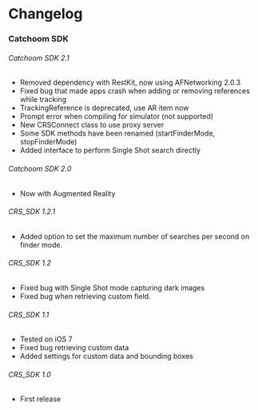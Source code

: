 Changelog
=========

### Catchoom SDK


###### Catchoom SDK 2.1
* Removed dependency with RestKit, now using AFNetworking 2.0.3
* Fixed bug that made apps crash when adding or removing references while tracking
* TrackingReference is deprecated, use AR item now
* Prompt error when compiling for simulator (not supported)
* New CRSConnect class to use proxy server
* Some SDK methods have been renamed (startFinderMode, stopFinderMode)
* Added interface to perform Single Shot search directly

###### Catchoom SDK 2.0
* Now with Augmented Reality

###### CRS_SDK 1.2.1
* Added option to set the maximum number of searches per second on finder mode.

###### CRS_SDK 1.2
* Fixed bug with Single Shot mode capturing dark images
* Fixed bug when retrieving custom field.

###### CRS_SDK 1.1
* Tested on iOS 7
* Fixed bug retrieving custom data
* Added settings for custom data and bounding boxes 
 
###### CRS_SDK 1.0
* First release


